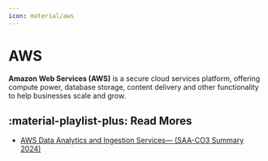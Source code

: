 ```yaml
---
icon: material/aws
---
```


# AWS

**Amazon Web Services (AWS)** is a secure cloud services platform, offering compute
power, database storage, content delivery and other functionality to help
businesses scale and grow.

## :material-playlist-plus: Read Mores

- [AWS Data Analytics and Ingestion Services— (SAA-CO3 Summary 2024)](https://medium.com/@t.m.h.v.eijk/aws-data-analytics-and-ingestion-services-saa-co3-summary-2024-e28620c06b49)
